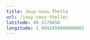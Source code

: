 ```yaml
---
title: Jouy-sous-Thelle
url: /jouy-sous-thelle/
latitude: 49.3179858
longitude: 1.9692459000000002
---
```

